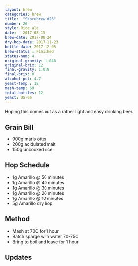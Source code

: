 ```yaml
---
layout: brew
categories: brew
title:  "Skorubrew #26"
number: 26
style: Rice ale
date:   2017-08-15
brew-date: 2017-08-24
dry-hop-date: 2017-11-23
bottle-date: 2017-12-05
brew-status : Finished
status-num: 4
original-gravity: 1.048
original-brix: 12
final-gravity: 1.018 
final-brix: 8
alcohol-pct: 4.7
yeast-temp : 18
mash-temp: 69
total-bottles: 12
yeast: US-05
---
```


Hoping this comes out as a rather light and easy drinking beer.


Grain Bill
-----
* 900g maris otter
* 200g acidulated malt
* 150g uncooked rice


Hop Schedule
-------------

* 1g Amarillo @ 50 minutes
* 1g Amarillo @ 40 minutes
* 1g Amarillo @ 30 minutes
* 1g Amarillo @ 20 minutes
* 1g Amarillo @ 10 minutes
* 5g Amarillo dry hop

Method
-------

* Mash at 70C for 1 hour
* Batch sparge with water 70-75C
* Bring to boil and leave for 1 hour


Updates
-------


